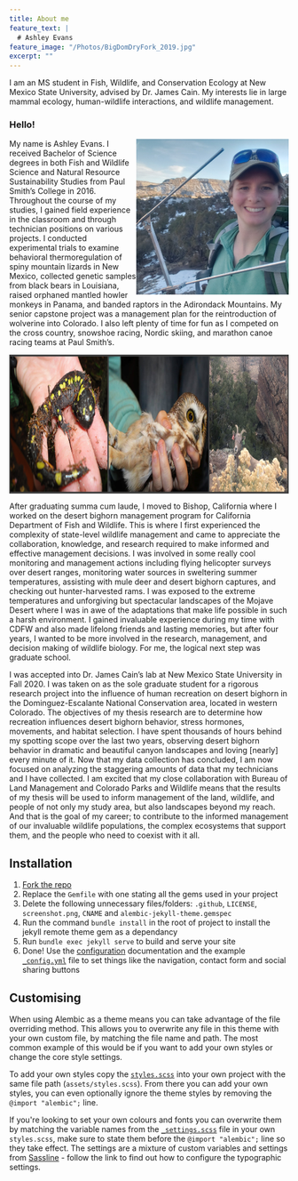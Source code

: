 ```yaml
---
title: About me
feature_text: |
  # Ashley Evans
feature_image: "/Photos/BigDomDryFork_2019.jpg"
excerpt: ""
---
```


I am an MS student in Fish, Wildlife, and Conservation Ecology at New Mexico State University, advised by Dr. James Cain.  My interests lie in large mammal ecology, human-wildlife interactions, and wildlife management.


### Hello! 

<img align="right" src="Photos/RoubideauTelemetry_2021.jpg" alt="Image of Ashley" width = "275">

My name is Ashley Evans.  I received Bachelor of Science degrees in both Fish and Wildlife Science and Natural Resource Sustainability Studies from Paul Smith’s College in 2016.  Throughout the course of my studies, I gained field experience in the classroom and through technician positions on various projects.  I conducted experimental trials to examine behavioral thermoregulation of spiny mountain lizards in New Mexico, collected genetic samples from black bears in Louisiana, raised orphaned mantled howler monkeys in Panama, and banded raptors in the Adirondack Mountains.  My senior capstone project was a management plan for the reintroduction of wolverine into Colorado.  I also left plenty of time for fun as I competed on the cross country, snowshoe racing, Nordic skiing, and marathon canoe racing teams at Paul Smith’s.

<img align="center" src="Photos/SalOwlSheep.png" alt="Images of a spotted salamander, sawhet owl, and desert bighorn" height = "250">

After graduating summa cum laude, I moved to Bishop, California where I worked on the desert bighorn management program for California Department of Fish and Wildlife.  This is where I first experienced the complexity of state-level wildlife management and came to appreciate the collaboration, knowledge, and research required to make informed and effective management decisions.  I was involved in some really cool monitoring and management actions including flying helicopter surveys over desert ranges, monitoring water sources in sweltering summer temperatures, assisting with mule deer and desert bighorn captures, and checking out hunter-harvested rams.  I was exposed to the extreme temperatures and unforgiving but spectacular landscapes of the Mojave Desert where I was in awe of the adaptations that make life possible in such a harsh environment.  I gained invaluable experience during my time with CDFW and also made lifelong friends and lasting memories, but after four years, I wanted to be more involved in the research, management, and decision making of wildlife biology.  For me, the logical next step was graduate school.

I was accepted into Dr. James Cain’s lab at New Mexico State University in Fall 2020.  I was taken on as the sole graduate student for a rigorous research project into the influence of human recreation on desert bighorn in the Dominguez-Escalante National Conservation area, located in western Colorado.  The objectives of my thesis research are to determine how recreation influences desert bighorn behavior, stress hormones, movements, and habitat selection.  I have spent thousands of hours behind my spotting scope over the last two years, observing desert bighorn behavior in dramatic and beautiful canyon landscapes and loving [nearly] every minute of it.  Now that my data collection has concluded, I am now focused on analyzing the staggering amounts of data that my technicians and I have collected.  I am excited that my close collaboration with Bureau of Land Management and Colorado Parks and Wildlife means that the results of my thesis will be used to inform management of the land, wildlife, and people of not only my study area, but also landscapes beyond my reach.  And that is the goal of my career; to contribute to the informed management of our invaluable wildlife populations, the complex ecosystems that support them, and the people who need to coexist with it all.


## Installation


1. [Fork the repo](https://github.com/daviddarnes/alembic#fork-destination-box)
2. Replace the `Gemfile` with one stating all the gems used in your project
3. Delete the following unnecessary files/folders: `.github`, `LICENSE`, `screenshot.png`, `CNAME` and `alembic-jekyll-theme.gemspec`
4. Run the command `bundle install` in the root of project to install the jekyll remote theme gem as a dependancy
5. Run `bundle exec jekyll serve` to build and serve your site
6. Done! Use the [configuration](#configuration) documentation and the example [`_config.yml`](https://github.com/daviddarnes/alembic/blob/master/_config.yml) file to set things like the navigation, contact form and social sharing buttons

## Customising

When using Alembic as a theme means you can take advantage of the file overriding method. This allows you to overwrite any file in this theme with your own custom file, by matching the file name and path. The most common example of this would be if you want to add your own styles or change the core style settings.

To add your own styles copy the [`styles.scss`](https://github.com/daviddarnes/alembic/blob/master/assets/styles.scss) into your own project with the same file path (`assets/styles.scss`). From there you can add your own styles, you can even optionally ignore the theme styles by removing the `@import "alembic";` line.

If you're looking to set your own colours and fonts you can overwrite them by matching the variable names from the [`_settings.scss`](https://github.com/daviddarnes/alembic/blob/master/_sass/_settings.scss) file in your own `styles.scss`, make sure to state them before the `@import "alembic";` line so they take effect. The settings are a mixture of custom variables and settings from [Sassline](https://medium.com/@jakegiltsoff/sassline-v2-0-e424b2881e7e) - follow the link to find out how to configure the typographic settings.
